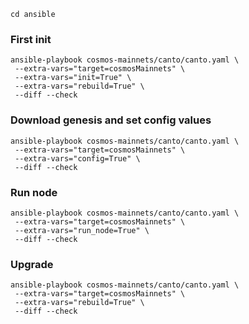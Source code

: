 ```
cd ansible
```

### First init

```
ansible-playbook cosmos-mainnets/canto/canto.yaml \
 --extra-vars="target=cosmosMainnets" \
 --extra-vars="init=True" \
 --extra-vars="rebuild=True" \
 --diff --check
```

### Download genesis and set config values

```
ansible-playbook cosmos-mainnets/canto/canto.yaml \
 --extra-vars="target=cosmosMainnets" \
 --extra-vars="config=True" \
 --diff --check
```

### Run node

```
ansible-playbook cosmos-mainnets/canto/canto.yaml \
 --extra-vars="target=cosmosMainnets" \
 --extra-vars="run_node=True" \
 --diff --check
```

### Upgrade

```
ansible-playbook cosmos-mainnets/canto/canto.yaml \
 --extra-vars="target=cosmosMainnets" \
 --extra-vars="rebuild=True" \
 --diff --check
```

